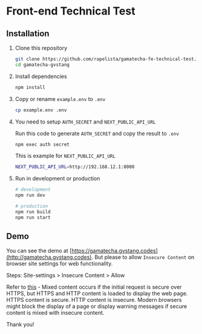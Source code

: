 # Front-end Technical Test

## Installation

1. Clone this repository
    ```sh
    git clone https://github.com/rapelista/gamatecha-fe-technical-test.git gamatecha-gvstang
    cd gamatecha-gvstang
    ```
2. Install dependencies
    ```sh
    npm install
    ```
3. Copy or rename `example.env` to `.env`

    ```sh
    cp example.env .env
    ```

4. You need to setup `AUTH_SECRET` and `NEXT_PUBLIC_API_URL`

    Run this code to generate `AUTH_SECRET` and copy the result to `.env`

    ```sh
    npm exec auth secret
    ```

    This is example for `NEXT_PUBLIC_API_URL`

    ```sh
    NEXT_PUBLIC_API_URL=http://192.168.12.1:8000
    ```

5. Run in development or production

    ```sh
    # development
    npm run dev

    # production
    npm run build
    npm run start
    ```

## Demo

You can see the demo at [https://gamatecha.gvstang.codes](http://gamatecha.gvstang.codes). But please to allow `Insecure Content` on browser site settings for web functionality.

Steps:
Site-settings > Insecure Content > Allow

Refer to [this](https://experienceleague.adobe.com/en/docs/target/using/experiences/vec/troubleshoot-composer/mixed-content#:~:text=Mixed%20content%20occurs%20if%20the,is%20mixed%20with%20insecure%20content.) - Mixed content occurs if the initial request is secure over HTTPS, but HTTPS and HTTP content is loaded to display the web page. HTTPS content is secure. HTTP content is insecure. Modern browsers might block the display of a page or display warning messages if secure content is mixed with insecure content.

Thank you!
